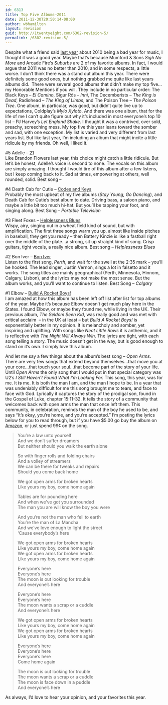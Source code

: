 ```yaml
---
id: 6313
title: Top Five Albums–2011
date: 2011-12-30T20:50:14-08:00
author: wbhamilton
layout: revision
guid: http://1twentyeight.com/6302-revision-5/
permalink: /6302-revision-5/
---
```

Despite what a friend said [last year](http://1twentyeight.com/top-five-albums—2010/) about 2010 being a bad year for music, I thought it was a good year. Maybe that&#8217;s because Mumford & Sons _Sigh No More_ and Arcade Fire&#8217;s _Suburbs_ are 2 of my favorite albums. In fact, I would argue that 2011 was no better than 2010, and in some respects, a little worse. I don&#8217;t think there was a stand out album this year. There were definitely some good ones, but nothing grabbed me quite like last years albums did.  There were several good albums that didn&#8217;t make my top five&#8230;my Honorable Mentions if you will. They include in no particular order: The Black Keys – _El Camino_, Sigur Rós – _Inní_, The Decemberists – _The King is Dead_, Radiohead – _The King of Limbs_, and The Poison Tree – _The Poison Tree_. One album, in particular, was good, but didn&#8217;t quite live up to expectations, Coldplay&#8217;s _Mylo Xyloto_. And there was one album, that for the life of me I can&#8217;t quite figure out why it&#8217;s included in most everyone&#8217;s top 10 list – PJ Harvey&#8217;s _Let England Shake_. I thought it was a contrived, over sold, preachy, screeching mess. My top five this year leans toward the somber and sad, with one exception. My list is varied and very different from last years list. But like last year, I&#8217;m including an album that might incite a little ridicule by my friends. Oh well, I liked it.

#5 Adelle &#8211; [21](http://www.amazon.com/gp/product/B004P4S4NM/ref=as_li_ss_tl?ie=UTF8&tag=1twentyeight-20&linkCode=as2&camp=1789&creative=390957&creativeASIN=B004P4S4NM)  
Like Brandon Flowers last year, this choice might catch a little ridicule. But let&#8217;s be honest, Adelle&#8217;s voice is second to none. The vocals on this album are simply amazing. I thought I would tire of this album after a few listens, but I keep coming back to it. Sad at times, empowering at others, well rounded, solid. Best song –

#4 Death Cab for Cutie &#8211; [Codes and Keys](http://www.amazon.com/gp/product/B0052YOXN4/ref=as_li_ss_tl?ie=UTF8&tag=1twentyeight-20&linkCode=as2&camp=1789&creative=390957&creativeASIN=B0052YOXN4)  
Probably the most upbeat of my five albums (_Stay Young, Go Dancing_), and Death Cab for Cutie&#8217;s best album to date. Driving bass, a saloon piano, and maybe a little bit too much hi-hat. But you&#8217;ll be tapping your foot, and singing along. Best Song – _Portable Television_

#3 Fleet Foxes &#8211; [Helplessness Blues](http://www.amazon.com/gp/product/B004X0XA82/ref=as_li_ss_tl?ie=UTF8&tag=1twentyeight-20&linkCode=as2&camp=1789&creative=390957&creativeASIN=B004X0XA82)  
Wispy, airy, singing out in a wheat field kind of sound, but with amplification. The first three songs warm you up, almost like inside pitches in baseball, they get you ready – then Battery Kinzie is like a fastball right over the middle of the plate&#8230;a strong, sit up straight kind of song. Crisp guitars, tight vocals, a really nice album. Best song – _Helplessness Blues_

#2 Bon Iver &#8211; [Bon Iver](http://www.amazon.com/gp/product/B0054JURZA/ref=as_li_ss_tl?ie=UTF8&tag=1twentyeight-20&linkCode=as2&camp=1789&creative=390957&creativeASIN=B0054JURZA)  
Listen to the first song, _Perth_, and wait for the swell at the 2:35 mark – you&#8217;ll be hooked. The lead singer, Justin Vernon, sings a lot in falsetto and it works. The song titles are mainly geographical (Perth, Minnesota, Hinnom, Calgary, Lisbon), and the lyrics may not make the most sense. But the album works, and you&#8217;ll want to continue to listen. Best Song – _Calgary_

#1 Elbow &#8211; [Build A Rocket Boys!](http://www.amazon.com/gp/product/B004PVF95Q/ref=as_li_ss_tl?ie=UTF8&tag=1twentyeight-20&linkCode=as2&camp=1789&creative=390957&creativeASIN=B004PVF95Q)  
I am amazed at how this album has been left off list after list for top albums of the year. Maybe it&#8217;s because Elbow doesn&#8217;t get much play here in the States. I found Elbow, or maybe they found me, while living in the UK. Their previous album, _The Seldom Seen Kid_, was really good and was met with critical acclaim  – in the UK at least – but _Build A Rocket Boys!_ is exponentially better in my opinion. It is melancholy and somber, yet inspiring and uplifting. With songs like _Neat Little Rows_ it is anthemic, and it is reflective with _The Night Will Always Win_. The lyrics are tight, with each song telling a story. The music doesn&#8217;t get in the way, but is good enough to stand on it&#8217;s own. I simply love this album.

And let me say a few things about the album&#8217;s best song – _Open Arms_. There are very few songs that extend beyond themselves&#8230;that move you at your core&#8230;that touch your soul&#8230;that become part of the story of your life. Until _Open Arms_ the only song that I would put in that special category was U2&#8217;s _I Still Haven&#8217;t Found What I&#8217;m Looking For._ This song, this year, was for me. It **is** me. It is both the man I am, and the man I hope to be. In a year that was undeniably difficult for me this song brought me to tears, and face to face with God. Lyrically it captures the story of the prodigal son, found in the Gospel of Luke, chapter 15:11-32. It tells the story of a community that welcomes back with open arms the man that once left them. This community, in celebration, reminds the man of the boy he used to be, and says &#8220;It&#8217;s okay, you&#8217;re home, and you&#8217;re accepted.&#8221; I&#8217;m posting the lyrics below for you to read through, but if you have $5.00 go buy the album on [Amazon](http://www.amazon.com/gp/product/B004PVF95Q/ref=as_li_ss_tl?ie=UTF8&tag=1twentyeight-20&linkCode=as2&camp=1789&creative=390957&creativeASIN=B004PVF95Q), or just spend 99¢ on the song.

> You&#8217;re a law unto yourself  
> And we don&#8217;t suffer dreamers  
> But neither should you walk the earth alone
> 
> So with finger rolls and folding chairs  
> And a volley of streamers  
> We can be there for tweaks and repairs  
> Should you come back home
> 
> We got open arms for broken hearts  
> Like yours my boy, come home again
> 
> Tables are for pounding here  
> And when we&#8217;ve got you surrounded  
> The man you are will know the boy you were
> 
> And you&#8217;re not the man who fell to earth  
> You&#8217;re the man of La Mancha  
> And we&#8217;ve love enough to light the street  
> &#8216;Cause everybody&#8217;s here
> 
> We got open arms for broken hearts  
> Like yours my boy, come home again  
> We got open arms for broken hearts  
> Like yours my boy, come home again
> 
> Everyone&#8217;s here  
> Everyone&#8217;s here  
> The moon is out looking for trouble  
> And everyone&#8217;s here
> 
> Everyone&#8217;s here  
> Everyone&#8217;s here  
> The moon wants a scrap or a cuddle  
> And everyone&#8217;s here
> 
> We got open arms for broken hearts  
> Like yours my boy, come home again  
> We got open arms for broken hearts  
> Like yours my boy, come home again
> 
> Everyone&#8217;s here  
> Everyone&#8217;s here  
> Everyone&#8217;s here  
> Come home again
> 
> The moon is out looking for trouble  
> The moon wants a scrap or a cuddle  
> The moon is face down in a puddle  
> And everyone&#8217;s here

As always, I&#8217;d love to hear your opinion, and your favorites this year.